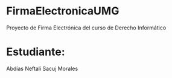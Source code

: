 # FirmaElectronicaUMG
Proyecto de Firma Electrónica del curso de Derecho Informático

# Estudiante:
Abdías Neftalí Sacuj Morales
